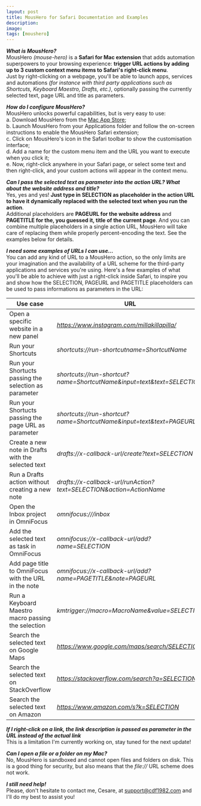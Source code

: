 ```yaml
---
layout: post
title: MousHero for Safari Documentation and Examples
description:
image:
tags: [moushero]
---
```

**_What is MousHero?_**<br>
MousHero _(mouse-hero)_ is a **Safari for Mac extension** that adds automation superpowers to your browsing experience: **trigger URL actions by adding up to 3 custom context menu items to Safari's right-click menu**.<br>
Just by right-clicking on a webpage, you'll be able to launch apps, services and automations _(for instance with third party applications such as Shortcuts, Keyboard Maestro, Drafts, etc.)_, optionally passing the currently selected text, page URL and title as parameters.
<br>

**_How do I configure MousHero?_**<br>
MousHero unlocks powerful capabilities, but is very easy to use:<br>
a. Download MousHero from the [Mac App Store](https://apps.apple.com/us/app/moushero-for-safari/id6447680045);<br>
b. Launch MousHero from your Applications folder and follow the on-screen instructions to enable the MousHero Safari extension;<br>
c. Click on MousHero's icon in the Safari toolbar to show the customisation interface;<br>
d. Add a name for the custom menu item and the URL you want to execute when you click it;<br>
e. Now, right-click anywhere in your Safari page, or select some text and then right-click, and your custom actions will appear in the context menu.
<br>

**_Can I pass the selected text as parameter into the action URL? What about the website address and title?_**<br>
Yes, yes and yes! **Just type in SELECTION as placeholder in the action URL to have it dynamically replaced with the selected text when you run the action**.<br>
Additional placeholders are **PAGEURL for the website address** and **PAGETITLE for the, you guessed it, title of the current page**.
And you can combine multiple placeholders in a single action URL, MousHero will take care of replacing them while properly percent-encoding the text. See the examples below for details.
<br>

**_I need some examples of URLs I can use..._**<br>
You can add any kind of URL to a MousHero action, so the only limits are your imagination and the availability of a URL scheme for the third-party applications and services you're using.
Here's a few examples of what you'll be able to achieve with just a right-click inside Safari, to inspire you and show how the SELECTION, PAGEURL and PAGETITLE placeholders can be used to pass informations as parameters in the URL:

| Use case  | URL                                                                                                                |
|-----------|--------------------------------------------------------------------------------------------------------------------|
| Open a specific website in a new panel                | _https://www.instagram.com/millakillapilla/_                           |
| Run your Shortcuts                                    | _shortcuts://run-shortcutname=ShortcutName_                            |
| Run your Shortucts passing the selection as parameter | _shortcuts://run-shortcut?name=ShortcutName&input=text&text=SELECTION_ |
| Run your Shortucts passing the page URL as parameter  | _shortcuts://run-shortcut?name=ShortcutName&input=text&text=PAGEURL_   | 
| Create a new note in Drafts with the selected text    | _drafts://x-callback-url/create?text=SELECTION_                        |
| Run a Drafts action without creating a new note       | _drafts://x-callback-url/runAction?text=SELECTION&action=ActionName_   |
| Open the Inbox project in OmniFocus                   | _omnifocus:///inbox_                                                   |
| Add the selected text as task in OmniFocus            | _omnifocus://x-callback-url/add?name=SELECTION_                        |
| Add page title to OmniFocus with the URL in the note  | _omnifocus://x-callback-url/add?name=PAGETITLE&note=PAGEURL_           |
| Run a Keyboard Maestro macro passing the selection    | _kmtrigger://macro=MacroName&value=SELECTION_                          |
| Search the selected text on Google Maps               | _https://www.google.com/maps/search/SELECTION_                         |
| Search the selected text on StackOverflow             | _https://stackoverflow.com/search?q=SELECTION_                         |
| Search the selected text on Amazon                    | _https://www.amazon.com/s?k=SELECTION_                                 |

**_If I right-click on a link, the link description is passed as parameter in the URL instead of the actual link_**<br>
This is a limitation I'm currently working on, stay tuned for the next update!
<br>

**_Can I open a file or a folder on my Mac?_**<br>
No, MousHero is sandboxed and cannot open files and folders on disk. This is a good thing for security, but also means that the _file://_ URL scheme does not work.

**_I still need help!_**<br>
Please, don't hesitate to contact me, Cesare, at [support@cdf1982.com](support@cdf1982.com) and I'll do my best to assist you!